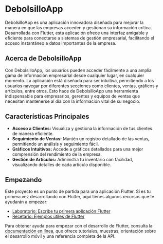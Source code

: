 # DebolsilloApp

DebolsilloApp es una aplicación innovadora diseñada para mejorar la manera en que las empresas acceden y gestionan su información crítica. Desarrollada con Flutter, esta aplicación ofrece una interfaz amigable y eficiente para conectarse a sistemas de gestión empresarial, facilitando el acceso instantáneo a datos importantes de la empresa.

## Acerca de DebolsilloApp

Con DebolsilloApp, los usuarios pueden acceder fácilmente a una amplia gama de información empresarial desde cualquier lugar, en cualquier momento. La aplicación está diseñada para ser intuitiva, permitiendo a los usuarios navegar por diferentes secciones como clientes, ventas, gráficos y artículos, entre otros. Esto hace de DebolsilloApp una herramienta indispensable para empresarios, gerentes y equipos de ventas que necesitan mantenerse al día con la información vital de su negocio.

## Características Principales

- **Acceso a Clientes:** Visualiza y gestiona la información de tus clientes de manera eficiente.
- **Seguimiento de Ventas:** Mantén un registro detallado de las ventas, permitiendo un análisis y seguimiento fácil.
- **Gráficos Intuitivos:** Accede a gráficos detallados para una mejor comprensión del rendimiento de la empresa.
- **Gestión de Artículos:** Administra tu inventario con facilidad, visualizando detalles de cada artículo disponible.

## Empezando

Este proyecto es un punto de partida para una aplicación Flutter. Si es tu primera vez desarrollando con Flutter, aquí tienes algunos recursos que te ayudarán a empezar:

- [Laboratorio: Escribe tu primera aplicación Flutter](https://docs.flutter.dev/get-started/codelab)
- [Recetario: Ejemplos útiles de Flutter](https://docs.flutter.dev/cookbook)

Para obtener ayuda para empezar con el desarrollo de Flutter, consulta la
[documentación en línea](https://docs.flutter.dev/), que ofrece tutoriales,
muestras, orientación sobre el desarrollo móvil y una referencia completa de la API.
